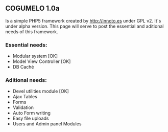 ## COGUMELO 1.0a
Is a simple PHP5 framework created by <http://innoto.es> under GPL v2. It`s under alpha version. 
This page will serve to post the essential and aditional needs of this framework.


### Essential needs:
* Modular system [OK]
* Model View Controller [OK]
* DB Caché

### Aditional needs:
* Devel utilities module  [OK]
* Ajax Tables
* Forms
 * Validation 
 * Auto Form writing
 * Easy file uploads 
* Users and Admin panel Modules

